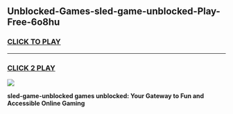 
## Unblocked-Games-sled-game-unblocked-Play-Free-6o8hu
<h3>
<a href="https://premium76.site?title=sled-game-unblocked&ref=10A">CLICK TO PLAY</a></h3>
<hr>

<h3>
<a href="https://premium76.site?title=sled-game-unblocked&ref=10A">CLICK 2 PLAY</a>
  
</h3>

<a href="https://premium76.site?title=sled-game-unblocked&ref=10A"><img src="https://clearcache.store/games.png"></a>


**sled-game-unblocked games unblocked: Your Gateway to Fun and Accessible Online Gaming**
